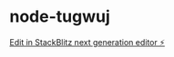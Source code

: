 # node-tugwuj

[Edit in StackBlitz next generation editor ⚡️](https://stackblitz.com/~/github.com/AlenVelocity/node-tugwuj)